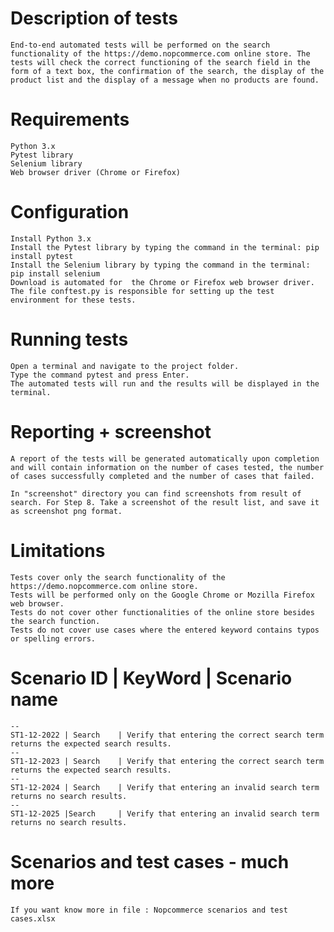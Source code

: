 # Description of tests

    End-to-end automated tests will be performed on the search functionality of the https://demo.nopcommerce.com online store. The tests will check the correct functioning of the search field in the form of a text box, the confirmation of the search, the display of the product list and the display of a message when no products are found.

# Requirements

    Python 3.x
    Pytest library
    Selenium library
    Web browser driver (Chrome or Firefox)

# Configuration

    Install Python 3.x
    Install the Pytest library by typing the command in the terminal: pip install pytest
    Install the Selenium library by typing the command in the terminal: pip install selenium
    Download is automated for  the Chrome or Firefox web browser driver.
    The file conftest.py is responsible for setting up the test environment for these tests.

# Running tests

    Open a terminal and navigate to the project folder.
    Type the command pytest and press Enter.
    The automated tests will run and the results will be displayed in the terminal.

# Reporting + screenshot

    A report of the tests will be generated automatically upon completion and will contain information on the number of cases tested, the number of cases successfully completed and the number of cases that failed.

    In "screenshot" directory you can find screenshots from result of search. For Step 8. Take a screenshot of the result list, and save it as screenshot png format.

# Limitations

    Tests cover only the search functionality of the https://demo.nopcommerce.com online store.
    Tests will be performed only on the Google Chrome or Mozilla Firefox web browser.
    Tests do not cover other functionalities of the online store besides the search function.
    Tests do not cover use cases where the entered keyword contains typos or spelling errors.

# Scenario ID | KeyWord	| Scenario name
    --
    ST1-12-2022	| Search	| Verify that entering the correct search term returns the expected search results.
    --
    ST1-12-2023	| Search	| Verify that entering the correct search term returns the expected search results.
    --
    ST1-12-2024	| Search	| Verify that entering an invalid search term returns no search results.
    --
    ST1-12-2025	|Search	    | Verify that entering an invalid search term returns no search results.

# Scenarios and test cases - much more
    If you want know more in file : Nopcommerce scenarios and test cases.xlsx
